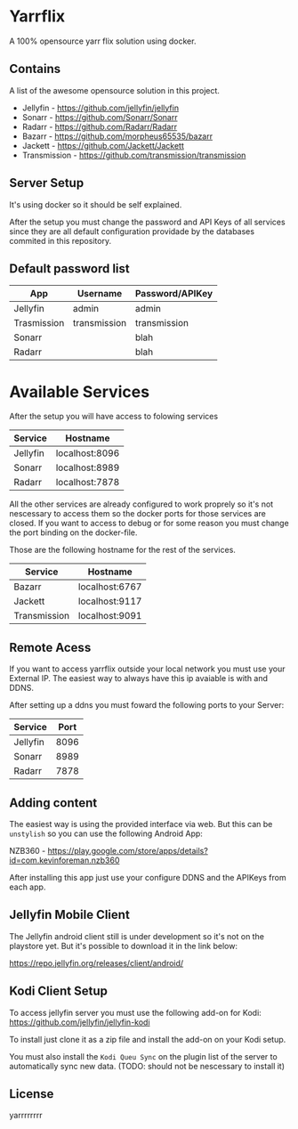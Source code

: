 # Yarrflix

A 100% opensource yarr flix solution using docker.

## Contains

A list of the awesome opensource solution in this project.

- Jellyfin     - https://github.com/jellyfin/jellyfin
- Sonarr       - https://github.com/Sonarr/Sonarr
- Radarr       - https://github.com/Radarr/Radarr
- Bazarr       - https://github.com/morpheus65535/bazarr
- Jackett      - https://github.com/Jackett/Jackett
- Transmission - https://github.com/transmission/transmission

## Server Setup

It's using docker so it should be self explained.

After the setup you must change the password and API Keys of all services since they are all default configuration providade by the databases commited in this repository.

## Default password list

| App         | Username     | Password/APIKey |
|-------------|--------------|-----------------|
| Jellyfin    | admin        | admin           |
| Trasmission | transmission | transmission    |
| Sonarr      |              | blah            |
| Radarr      |              | blah            |

# Available Services

After the setup you will have access to folowing services

| Service  | Hostname       |
|----------|----------------|
| Jellyfin | localhost:8096 |
| Sonarr   | localhost:8989 |
| Radarr   | localhost:7878 |

All the other services are already configured to work proprely so it's not nescessary to access them so the docker ports for those services are closed. If you want to access to debug or for some reason you must change the port binding on the docker-file.

Those are the following hostname for the rest of the services.

| Service      | Hostname       |
|--------------|----------------|
| Bazarr       | localhost:6767 |
| Jackett      | localhost:9117 |
| Transmission | localhost:9091 |

## Remote Acess

If you want to access yarrflix outside your local network you must use your External IP. The easiest way to always have this ip avaiable is with and DDNS.

After setting up a ddns you must foward the following ports to your Server:

| Service  | Port |
|----------|------|
| Jellyfin | 8096 |
| Sonarr   | 8989 |
| Radarr   | 7878 |

## Adding content

The easiest way is using the provided interface via web. But this can be `unstylish` so you can use the following Android App:

NZB360 - https://play.google.com/store/apps/details?id=com.kevinforeman.nzb360

After installing this app just use your configure DDNS and the APIKeys from each app.

## Jellyfin Mobile Client

The Jellyfin android client still is under development so it's not on the playstore yet. But it's possible to download it in the link below:

https://repo.jellyfin.org/releases/client/android/

## Kodi Client Setup

To access jellyfin server you must use the following add-on for Kodi: https://github.com/jellyfin/jellyfin-kodi

To install just clone it as a zip file and install the add-on on your Kodi setup.

You must also install the `Kodi Queu Sync` on the plugin list of the server to automatically sync new data. (TODO: should not be nescessary to install it)

## License

yarrrrrrrr
